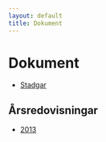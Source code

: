 ```yaml
---
layout: default
title: Dokument
---
```


# Dokument

* [Stadgar](/dokument/stadgar.pdf)


## Årsredovisningar

* [2013](/dokument/redovisning-2013.pdf)


<!-- ## Ordningsregler -->